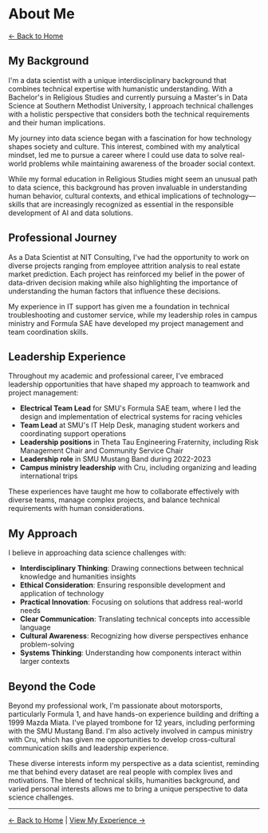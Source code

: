 # About Me

[← Back to Home](https://cdcastr0.github.io)

## My Background

I'm a data scientist with a unique interdisciplinary background that combines technical expertise with humanistic understanding. With a Bachelor's in Religious Studies and currently pursuing a Master's in Data Science at Southern Methodist University, I approach technical challenges with a holistic perspective that considers both the technical requirements and their human implications.

My journey into data science began with a fascination for how technology shapes society and culture. This interest, combined with my analytical mindset, led me to pursue a career where I could use data to solve real-world problems while maintaining awareness of the broader social context.

While my formal education in Religious Studies might seem an unusual path to data science, this background has proven invaluable in understanding human behavior, cultural contexts, and ethical implications of technology—skills that are increasingly recognized as essential in the responsible development of AI and data solutions.

## Professional Journey

As a Data Scientist at NIT Consulting, I've had the opportunity to work on diverse projects ranging from employee attrition analysis to real estate market prediction. Each project has reinforced my belief in the power of data-driven decision making while also highlighting the importance of understanding the human factors that influence these decisions.

My experience in IT support has given me a foundation in technical troubleshooting and customer service, while my leadership roles in campus ministry and Formula SAE have developed my project management and team coordination skills.

## Leadership Experience

Throughout my academic and professional career, I've embraced leadership opportunities that have shaped my approach to teamwork and project management:

- **Electrical Team Lead** for SMU's Formula SAE team, where I led the design and implementation of electrical systems for racing vehicles
- **Team Lead** at SMU's IT Help Desk, managing student workers and coordinating support operations
- **Leadership positions** in Theta Tau Engineering Fraternity, including Risk Management Chair and Community Service Chair
- **Leadership role** in SMU Mustang Band during 2022-2023
- **Campus ministry leadership** with Cru, including organizing and leading international trips

These experiences have taught me how to collaborate effectively with diverse teams, manage complex projects, and balance technical requirements with human considerations.

## My Approach

I believe in approaching data science challenges with:

- **Interdisciplinary Thinking**: Drawing connections between technical knowledge and humanities insights
- **Ethical Consideration**: Ensuring responsible development and application of technology
- **Practical Innovation**: Focusing on solutions that address real-world needs
- **Clear Communication**: Translating technical concepts into accessible language
- **Cultural Awareness**: Recognizing how diverse perspectives enhance problem-solving
- **Systems Thinking**: Understanding how components interact within larger contexts

## Beyond the Code

Beyond my professional work, I'm passionate about motorsports, particularly Formula 1, and have hands-on experience building and drifting a 1999 Mazda Miata. I've played trombone for 12 years, including performing with the SMU Mustang Band. I'm also actively involved in campus ministry with Cru, which has given me opportunities to develop cross-cultural communication skills and leadership experience.

These diverse interests inform my perspective as a data scientist, reminding me that behind every dataset are real people with complex lives and motivations. The blend of technical skills, humanities background, and varied personal interests allows me to bring a unique perspective to data science challenges.

---

[← Back to Home](https://cdcastr0.github.io) | [View My Experience →](https://cdcastr0.github.io/experience) 